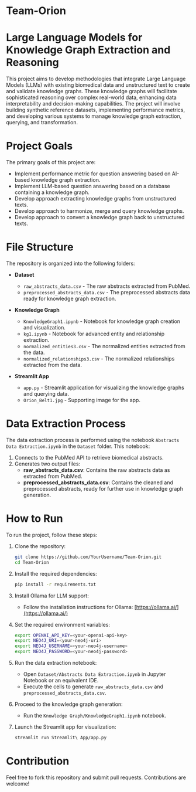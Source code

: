 # Team-Orion
# Large Language Models for Knowledge Graph Extraction and Reasoning

This project aims to develop methodologies that integrate Large Language Models (LLMs) with existing biomedical data and unstructured text to create and validate knowledge graphs. These knowledge graphs will facilitate sophisticated reasoning over complex real-world data, enhancing data interpretability and decision-making capabilities. The project will involve building synthetic reference datasets, implementing performance metrics, and developing various systems to manage knowledge graph extraction, querying, and transformation.

# Project Goals
The primary goals of this project are:
* Implement performance metric for question answering based on AI-based knowledge graph extraction.
* Implement LLM-based question answering based on a database containing a knowledge graph.
* Develop approach extracting knowledge graphs from unstructured texts.
* Develop approach to harmonize, merge and query knowledge graphs.
* Develop approach to convert a knowledge graph back to unstructured texts.

# File Structure
The repository is organized into the following folders:

- **Dataset**
  - `raw_abstracts_data.csv` - The raw abstracts extracted from PubMed.
  - `preprocessed_abstracts_data.csv` - The preprocessed abstracts data ready for knowledge graph extraction.

- **Knowledge Graph**
  - `KnowledgeGraph1.ipynb` - Notebook for knowledge graph creation and visualization.
  - `kg1.ipynb` - Notebook for advanced entity and relationship extraction.
  - `normalized_entities3.csv` - The normalized entities extracted from the data.
  - `normalized_relationships3.csv` - The normalized relationships extracted from the data.

- **Streamlit App**
  - `app.py` - Streamlit application for visualizing the knowledge graphs and querying data.
  - `Orion_Belt1.jpg` - Supporting image for the app.

# Data Extraction Process
The data extraction process is performed using the notebook `Abstracts Data Extraction.ipynb` in the `Dataset` folder. This notebook:

1. Connects to the PubMed API to retrieve biomedical abstracts.
2. Generates two output files:
   - **raw_abstracts_data.csv**: Contains the raw abstracts data as extracted from PubMed.
   - **preprocessed_abstracts_data.csv**: Contains the cleaned and preprocessed abstracts, ready for further use in knowledge graph generation.

# How to Run
To run the project, follow these steps:

1. Clone the repository:
   ```bash
   git clone https://github.com/YourUsername/Team-Orion.git
   cd Team-Orion
   ```

2. Install the required dependencies:
   ```bash
   pip install -r requirements.txt
   ```

3. Install Ollama for LLM support:
   - Follow the installation instructions for Ollama: [https://ollama.ai/](https://ollama.ai/)

4. Set the required environment variables:
   ```bash
   export OPENAI_API_KEY=<your-openai-api-key>
   export NEO4J_URI=<your-neo4j-uri>
   export NEO4J_USERNAME=<your-neo4j-username>
   export NEO4J_PASSWORD=<your-neo4j-password>
   ```

5. Run the data extraction notebook:
   - Open `Dataset/Abstracts Data Extraction.ipynb` in Jupyter Notebook or an equivalent IDE.
   - Execute the cells to generate `raw_abstracts_data.csv` and `preprocessed_abstracts_data.csv`.

6. Proceed to the knowledge graph generation:
   - Run the `Knowledge Graph/KnowledgeGraph1.ipynb` notebook.

7. Launch the Streamlit app for visualization:
   ```bash
   streamlit run Streamlit\ App/app.py
   ```

# Contribution
Feel free to fork this repository and submit pull requests. Contributions are welcome!

